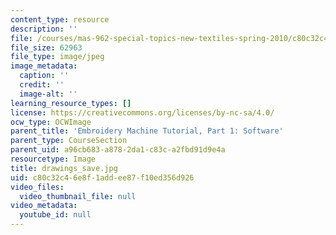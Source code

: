 ```yaml
---
content_type: resource
description: ''
file: /courses/mas-962-special-topics-new-textiles-spring-2010/c80c32c46e8f1addee87f10ed356d926_drawings_save.jpg
file_size: 62963
file_type: image/jpeg
image_metadata:
  caption: ''
  credit: ''
  image-alt: ''
learning_resource_types: []
license: https://creativecommons.org/licenses/by-nc-sa/4.0/
ocw_type: OCWImage
parent_title: 'Embroidery Machine Tutorial, Part 1: Software'
parent_type: CourseSection
parent_uid: a96cb683-a878-2da1-c83c-a2fbd91d9e4a
resourcetype: Image
title: drawings_save.jpg
uid: c80c32c4-6e8f-1add-ee87-f10ed356d926
video_files:
  video_thumbnail_file: null
video_metadata:
  youtube_id: null
---
```

